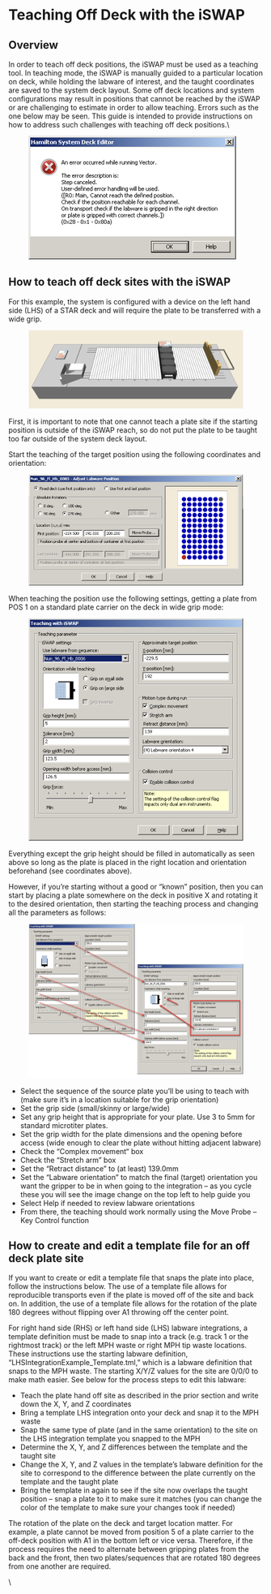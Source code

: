 # Teaching Off Deck with the iSWAP

## Overview

In order to teach off deck positions, the iSWAP must be used as a teaching tool. In teaching mode, the iSWAP is manually guided to a particular location on deck, while holding the labware of interest, and the taught coordinates are saved to the system deck layout. Some off deck locations and system configurations may result in positions that cannot be reached by the iSWAP or are challenging to estimate in order to allow teaching. Errors such as the one below may be seen. This guide is intended to provide instructions on how to address such challenges with teaching off deck positions.\


<figure><img src="../../../.gitbook/assets/image (2).png" alt=""><figcaption></figcaption></figure>

## How to teach off deck sites with the iSWAP

For this example, the system is configured with a device on the left hand side (LHS) of a STAR deck and will require the plate to be transferred with a wide grip.

<figure><img src="../../../.gitbook/assets/image (1) (1).png" alt=""><figcaption></figcaption></figure>

First, it is important to note that one cannot teach a plate site if the starting position is outside of the iSWAP reach, so do not put the plate to be taught too far outside of the system deck layout.

Start the teaching of the target position using the following coordinates and orientation:

<figure><img src="../../../.gitbook/assets/image (2) (1).png" alt=""><figcaption></figcaption></figure>

When teaching the position use the following settings, getting a plate from POS 1 on a standard plate carrier on the deck in wide grip mode:

<figure><img src="../../../.gitbook/assets/image (3).png" alt=""><figcaption></figcaption></figure>

Everything except the grip height should be filled in automatically as seen above so long as the plate is placed in the right location and orientation beforehand (see coordinates above).

However, if you’re starting without a good or “known” position, then you can start by placing a plate somewhere on the deck in positive X and rotating it to the desired orientation, then starting the teaching process and changing all the parameters as follows:

<figure><img src="../../../.gitbook/assets/image (4).png" alt=""><figcaption></figcaption></figure>

* Select the sequence of the source plate you’ll be using to teach with (make sure it’s in a location suitable for the grip orientation)
* Set the grip side (small/skinny or large/wide)
* Set any grip height that is appropriate for your plate. Use 3 to 5mm for standard microtiter plates.
* Set the grip width for the plate dimensions and the opening before access (wide enough to clear the plate without hitting adjacent labware)
* Check the “Complex movement“ box
* Check the “Stretch arm” box
* Set the “Retract distance” to (at least) 139.0mm
* Set the “Labware orientation” to match the final (target) orientation you want the gripper to be in when going to the integration – as you cycle these you will see the image change on the top left to help guide you
* Select Help if needed to review labware orientations
* From there, the teaching should work normally using the Move Probe – Key Control function

## How to create and edit a template file for an off deck plate site

If you want to create or edit a template file that snaps the plate into place, follow the instructions below. The use of a template file allows for reproducible transports even if the plate is moved off of the site and back on. In addition, the use of a template file allows for the rotation of the plate 180 degrees without flipping over A1 throwing off the center point.

For right hand side (RHS) or left hand side (LHS) labware integrations, a template definition must be made to snap into a track (e.g. track 1 or the rightmost track) or the left MPH waste or right MPH tip waste locations. These instructions use the starting labware definition, “LHSIntegrationExample\_Template.tml,” which is a labware definition that snaps to the MPH waste. The starting X/Y/Z values for the site are 0/0/0 to make math easier. See below for the process steps to edit this labware:

* Teach the plate hand off site as described in the prior section and write down the X, Y, and Z coordinates
* Bring a template LHS integration onto your deck and snap it to the MPH waste
* Snap the same type of plate (and in the same orientation) to the site on the LHS integration template you snapped to the MPH
* Determine the X, Y, and Z differences between the template and the taught site
* Change the X, Y, and Z values in the template’s labware definition for the site to correspond to the difference between the plate currently on the template and the taught plate
* Bring the template in again to see if the site now overlaps the taught position – snap a plate to it to make sure it matches (you can change the color of the template to make sure your changes took if needed)

The rotation of the plate on the deck and target location matter. For example, a plate cannot be moved from position 5 of a plate carrier to the off-deck position with A1 in the bottom left or vice versa. Therefore, if the process requires the need to alternate between gripping plates from the back and the front, then two plates/sequences that are rotated 180 degrees from one another are required.

\

